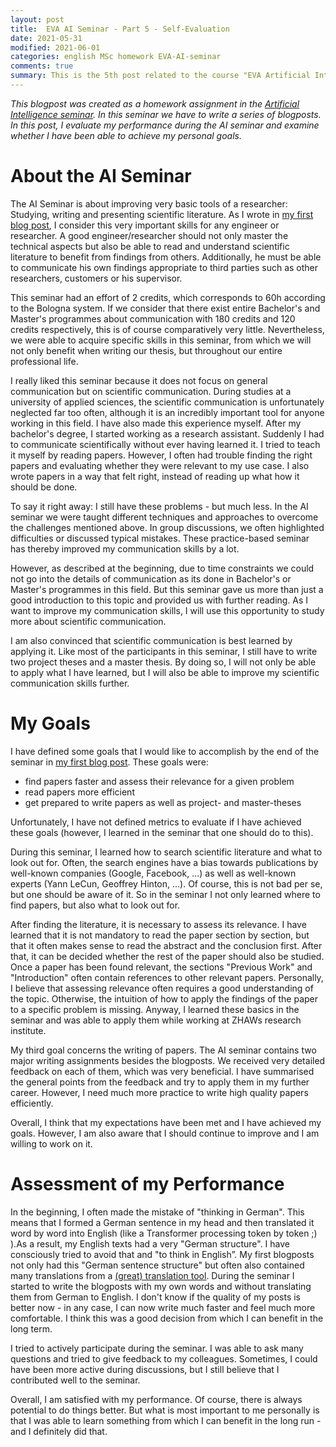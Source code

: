 ```yaml
---
layout: post
title:  EVA AI Seminar - Part 5 - Self-Evaluation
date: 2021-05-31
modified: 2021-06-01
categories: english MSc homework EVA-AI-seminar
comments: true
summary: This is the 5th post related to the course "EVA Artificial Intelligence Seminar". In this post, I critically assess my own performance during the AI seminar and examine whether I have been able to achieve my personal goals.
---
```


*This blogpost was created as a homework assignment in the [Artificial Intelligence seminar](https://moodle.msengineering.ch/mod/data/view.php?d=62&rid=3128&filter=1). In this seminar we have to write a series of blogposts. In this post, I evaluate my performance during the AI seminar and examine whether I have been able to achieve my personal goals.*

# About the AI Seminar
The AI Seminar is about improving very basic tools of a researcher: Studying, writing and presenting scientific literature. 
As I wrote in [my first blog post](https://sagerpascal.github.io/english/msc/homework/eva-ai-seminar/2021/03/05/EVA-Part1/), I consider this very important skills for any engineer or researcher. 
A good engineer/researcher should not only master the technical aspects but also be able to read and understand scientific literature to benefit from findings from others. Additionally, he must be able to communicate his own findings appropriate to third parties such as other researchers, customers or his supervisor. 

This seminar had an effort of 2 credits, which corresponds to 60h according to the Bologna system. If we consider that there exist entire Bachelor's and Master's programmes about communication with 180 credits and 120 credits respectively, this is of course comparatively very little.
Nevertheless, we were able to acquire specific skills in this seminar, from which we will not only benefit when writing our thesis, but throughout our entire professional life.

I really liked this seminar because it does not focus on general communication but on scientific communication. During studies at a university of applied sciences, the scientific communication is unfortunately neglected far too often, although it is an incredibly important tool for anyone working in this field.
I have also made this experience myself. After my bachelor's degree, I started working as a research assistant. Suddenly I had to communicate scientifically without ever having learned it. I tried to teach it myself by reading papers. However, I often had trouble finding the right papers and evaluating whether they were relevant to my use case.
I also wrote papers in a way that felt right, instead of reading up what how it should be done.

To say it right away: I still have these problems - but much less. In the AI seminar we were taught different techniques and approaches to overcome the challenges mentioned above. In group discussions, we often highlighted difficulties or discussed typical mistakes. 
These practice-based seminar has thereby improved my communication skills by a lot.

However, as described at the beginning, due to time constraints we could not go into the details of communication as its done in Bachelor's or Master's programmes in this field.
But this seminar gave us more than just a good introduction to this topic and provided us with further reading. As I want to improve my communication skills, I will use this opportunity to study more about scientific communication.

I am also convinced that scientific communication is best learned by applying it. Like most of the participants in this seminar, I still have to write two project theses and a master thesis. By doing so, I will not only be able to apply what I have learned, but I will also be able to improve my scientific communication skills further.

# My Goals
I have defined some goals that I would like to accomplish by the end of the seminar in [my first blog post](https://sagerpascal.github.io/english/msc/homework/eva-ai-seminar/2021/03/05/EVA-Part1/). These goals were:
- find papers faster and assess their relevance for a given problem
- read papers more efficient
- get prepared to write papers as well as project- and master-theses

Unfortunately, I have not defined metrics to evaluate if I have achieved these goals (however, I learned in the seminar that one should do to this).

During this seminar, I learned how to search scientific literature and what to look out for. Often, the search engines have a bias towards publications by well-known companies (Google, Facebook, ...) as well as well-known experts (Yann LeCun, Geoffrey Hinton, ...). Of course, this is not bad per se, but one should be aware of it. 
So in the seminar I not only learned where to find papers, but also what to look out for.

After finding the literature, it is necessary to assess its relevance. I have learned that it is not mandatory to read the paper section by section, but that it often makes sense to read the abstract and the conclusion first. After that, it can be decided whether the rest of the paper should also be studied. Once a paper has been found relevant, the sections "Previous Work" and "Introduction" often contain references to other relevant papers. Personally, I believe that assessing relevance often requires a good understanding of the topic. Otherwise, the intuition of how to apply the findings of the paper to a specific problem is missing.
Anyway, I learned these basics in the seminar and was able to apply them while working at ZHAWs research institute.

My third goal concerns the writing of papers. The AI seminar contains two major writing assignments besides the blogposts. We received very detailed feedback on each of them, which was very beneficial.
I have summarised the general points from the feedback and try to apply them in my further career. However, I need much more practice to write high quality papers efficiently.

Overall, I think that my expectations have been met and I have achieved my goals. However, I am also aware that I should continue to improve and I am willing to work on it.

# Assessment of my Performance
In the beginning, I often made the mistake of "thinking in German". This means that I formed a German sentence in my head and then translated it word by word into English (like a Transformer processing token by token ;) ).As a result, my English texts had a very "German structure". I have consciously tried to avoid that and "to think in English”. My first blogposts not only had this "German sentence structure" but often also contained many translations from a [(great) translation tool](https://www.deepl.com/translator). During the seminar I started to write the blogposts with my own words and without translating them from German to English. I don't know if the quality of my posts is better now - in any case, I can now write much faster and feel much more comfortable. I think this was a good decision from which I can benefit in the long term.

I tried to actively participate during the seminar. I was able to ask many questions and tried to give feedback to my colleagues.
Sometimes, I could have been more active during discussions, but I still believe that I contributed well to the seminar. 

Overall, I am satisfied with my performance. Of course, there is always potential to do things better. But what is most important to me personally is that I was able to learn something from which I can benefit in the long run - and I definitely did that.


